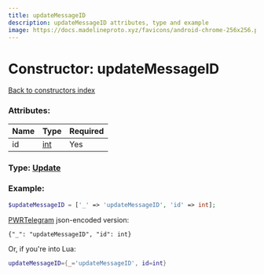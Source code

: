 ```yaml
---
title: updateMessageID
description: updateMessageID attributes, type and example
image: https://docs.madelineproto.xyz/favicons/android-chrome-256x256.png
---
```

# Constructor: updateMessageID  
[Back to constructors index](index.md)



### Attributes:

| Name     |    Type       | Required |
|----------|---------------|----------|
|id|[int](../types/int.md) | Yes|



### Type: [Update](../types/Update.md)


### Example:

```php
$updateMessageID = ['_' => 'updateMessageID', 'id' => int];
```  

[PWRTelegram](https://pwrtelegram.xyz) json-encoded version:

```
{"_": "updateMessageID", "id": int}
```


Or, if you're into Lua:

```lua
updateMessageID={_='updateMessageID', id=int}

```


